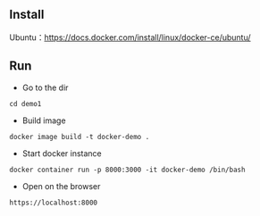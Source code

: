 ## Install
Ubuntu：https://docs.docker.com/install/linux/docker-ce/ubuntu/

## Run

* Go to the dir
```
cd demo1
```

* Build image
```
docker image build -t docker-demo .
```

* Start docker instance
```
docker container run -p 8000:3000 -it docker-demo /bin/bash
```

* Open on the browser
```
https://localhost:8000
````



